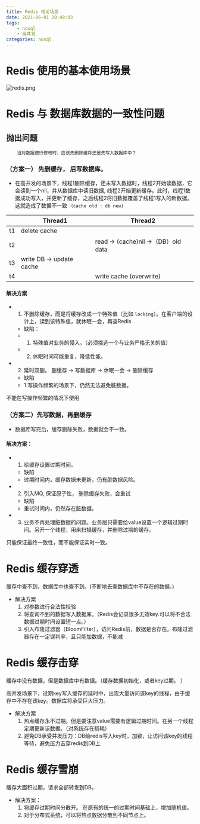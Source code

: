 ```yaml
---
title: Redis 相关场景
date: 2021-06-01 20:49:03
tags:
    - nosql
    - 高并发
categories: nosql
---
```

# Redis 使用的基本使用场景
![redis.png](https://i.loli.net/2021/06/04/5Xs86n1NctQjK3e.png)

# Redis 与 数据库数据的一致性问题

## 抛出问题

```
    当对数据进行修改时，应该先删除缓存还是先写入数据库中？
```

### （方案一） 先删缓存， 后写数据库。

- 在高并发的场景下，线程1删除缓存，还未写入数据时，线程2开始读数据，它会读到一个nil，并从数据库中读旧数据, 线程2开始更新缓存。此时，线程1数据成功写入，并更新了缓存，之后线程2将旧数据覆盖了线程1写入的新数据。这就造成了数据不一致 `（cache old : db new)`

    
||Thread1|Thread2|
|--|--|--|
|t1|delete cache||
|t2||read -> (cache)nil ->（DB）old data|
|t3|write DB -> update cache||
|t4||write cache (overwrite)|

#### 解决方案

- 1. 不删除缓存，而是将缓存改成一个特殊值（比如 `locking`）。在客户端的设计上，读到该特殊值，就休眠一会，再查Redis
    - 缺陷：
    - 1. 特殊值对业务的侵入。（必须挑选一个与业务严格无关的值）
    - 2. 休眠时间可能重复，降低性能。

- 2. 延时双删。 删缓存 -> 写数据库 -> 休眠一会 -> 删除缓存
    - 缺陷
    - 1.写操作频繁的场景下，仍然无法避免脏数据。

不能在写操作频繁的情况下使用

### （方案二）先写数据，再删缓存

- 数据库写完后，缓存删除失败，数据就会不一致。

#### 解决方案：

- 1. 给缓存设置过期时间。
    - 缺陷
    - 过期时间内，缓存数据未更新，仍有脏数据风险。

- 2. 引入MQ, 保证原子性， 删除缓存失败，会重试
    - 缺陷
    - 重试时间内，仍然存在脏数据。

- 3. 业务不再处理脏数据的问题。业务层只需要给value设置一个逻辑过期时间。另开一个线程，用来扫描缓存，并删除过期的缓存。

只能保证最终一致性，而不能保证实时一致。

# Redis 缓存穿透
缓存中查不到，数据库中也查不到。(不断地去查数据库中不存在的数据。)

- 解决方案
    1. 对参数进行合法性校验
    2. 将查询不到的数据写入数据库。（Redis会记录很多无效key.可以将不合法数据过期时间设置短一点。）
    3. 引入布隆过滤器（BloomFilter），访问Redis前，数据是否存在。布隆过滤器存在一定误判率，且只能加数据，不能减

# Redis 缓存击穿
缓存中没有数据，但是数据库中有数据。（缓存数据初始化，或者key过期。 ）

高并发场景下，过期key写入缓存的延时中，出现大量访问该key的线程，由于缓存中不存在该key。数据库将承受巨大压力。

- 解决方案
    1. 热点缓存永不过期。但是要注意value需要有逻辑过期时间。在另一个线程定期更新该数据。（对系统存在损耗）
    2. 避免DB承受并发压力：DB给redis写入key时，加锁，让访问该key的线程等待，避免压力击穿redis到DB上
# Redis 缓存雪崩

缓存大面积过期，请求全部转发到DB。

- 解决方案：
    1. 将缓存过期时间分散开。 在原有的统一的过期时间基础上，增加随机值。
    2. 对于分布式系统，可以将热点数据分散到不同节点上。